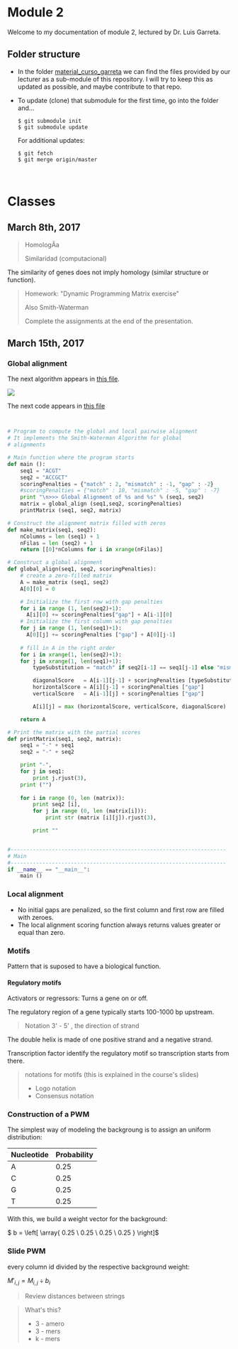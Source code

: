 # Module 2

Welcome to my documentation of module 2, lectured by Dr. Luis Garreta.

## Folder structure

- In the folder [material_curso_garreta][materialcurso] we can find the files provided by our lecturer as a sub-module of this repository. I will try to keep this as updated as possible, and maybe contribute to that repo. 

- To update (clone) that submodule for the first time, go into the folder and...

  ```
  $ git submodule init
  $ git submodule update
  ```

  For additional updates:

  ```
  $ git fetch
  $ git merge origin/master
  ```

  ​




# Classes



## March 8th, 2017





> HomologÃ­a
>
> Similaridad (computacional)



The similarity of genes does not imply homology (similar structure or function).



> Homework: "Dynamic Programming Matrix exercise"
>
> Also Smith-Waterman
>
> Complete the assignments at the end of the presentation.


## March 15th, 2017



### Global alignment

The next algorithm appears in [this file][align-algo].





![][dynamic]



The next code appears in [this file][global-code]

```python


# Program to compute the global and local pairwise alignment
# It implements the Smith-Waterman Algorithm for global
# alignments 

# Main function where the program starts
def main ():
    seq1 = "ACGT"
    seq2 = "ACCGCT"
    scoringPenalties = {"match" : 2, "mismatch" : -1, "gap" : -2}
    #scoringPenalties = {"match" : 10, "mismatch" : -5, "gap" : -7}
    print "\n>>> Global Alignment of %s and %s" % (seq1, seq2)
    matrix = global_align (seq1,seq2, scoringPenalties)
    printMatrix (seq1, seq2, matrix)

# Construct the alignment matrix filled with zeros 
def make_matrix(seq1, seq2):
    nColumns = len (seq1) + 1
    nFilas = len (seq2) + 1
    return [[0]*nColumns for i in xrange(nFilas)]

# Construct a global alignment
def global_align(seq1, seq2, scoringPenalties):
    # create a zero-filled matrix
    A = make_matrix (seq1, seq2)
    A[0][0] = 0

    # Initialize the first row with gap penalties 
    for i in range (1, len(seq2)+1):
      A[i][0] += scoringPenalties["gap"] + A[i-1][0]
    # Initialize the first column with gap penalties  
    for j in range (1, len(seq1)+1):
      A[0][j] += scoringPenalties ["gap"] + A[0][j-1]
    
    # fill in A in the right order
    for i in xrange(1, len(seq2)+1):
	for j in xrange(1, len(seq1)+1):
	    typeSubstitution = "match" if seq2[i-1] == seq1[j-1] else "mismatch"

	    diagonalScore   = A[i-1][j-1] + scoringPenalties [typeSubstitution]
	    horizontalScore = A[i][j-1] + scoringPenalties ["gap"]
	    verticalScore   = A[i-1][j] + scoringPenalties ["gap"]

	    A[i][j] = max (horizontalScore, verticalScore, diagonalScore)

    return A

# Print the matrix with the partial scores
def printMatrix(seq1, seq2, matrix):
	seq1 = "-" + seq1
	seq2 = "-" + seq2

	print "-",
	for j in seq1:
		print j.rjust(3),
	print ("")
	
	for i in range (0, len (matrix)):
		print seq2 [i],
		for j in range (0, len (matrix[i])):
			print str (matrix [i][j]).rjust(3),

		print ""


#--------------------------------------------------------------------
# Main
#--------------------------------------------------------------------
if __name__ == "__main__":
	main ()


```



### Local alignment

- No initial gaps are penalized, so the first column and first row are filled with zeroes.
- The local alignment scoring function  always returns values greater or equal than zero.



### Motifs

Pattern that is suposed to have a biological function.



#### Regulatory motifs



Activators or regressors: Turns a gene on or off. 

The regulatory region of a gene typically starts 100-1000 bp upstream.

> Notation 3' - 5' , the direction of strand



The double helix is made of one positive strand and a negative strand.



Transcription factor identify the regulatory motif so transcription starts from there.

> notations for motifs (this is explained in the course's slides)
>
> - Logo notation
> - Consensus notation



### Construction of a PWM



The simplest way of modeling the backgroung is to assign an uniform distribution:

| Nucleotide | Probability |
| ---------- | ----------- |
| A          | 0.25        |
| C          | 0.25        |
| G          | 0.25        |
| T          | 0.25        |



With this, we build a weight vector for the background:

$ b = \left[  \array{ 0.25 \\ 0.25 \\ 0.25 \\ 0.25 }  \right]$

### Slide PWM



every column id divided by the respective background weight:

$M'_{i,j} = M_{i,j} \div b_i$

> Review distances between strings



> What's this?
>
> - 3 - amero
> - 3 - mers
> - k - mers







[materialcurso]: material_curso_garreta/

[dynamic]: images/dynamic.png
[align-algo]: material_curso_garreta/00-alignments/00-bioinfo-alignments-algorithmDP.pdf
[global-code]: material_curso_garreta/00-alignments/code/global_alignment.py

